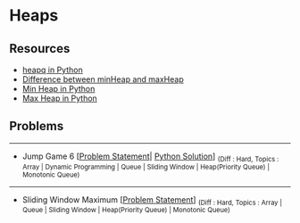 # Heaps

## Resources

- [heapq in Python](https://www.tutorialspoint.com/heap-queue-or-heapq-in-python#:~:text=Heap%20queue%20is%20a%20special,given%20more%20priority%20in%20processing.)
- [Difference between minHeap and maxHeap](https://www.geeksforgeeks.org/difference-between-min-heap-and-max-heap/)
- [Min Heap in Python](https://www.geeksforgeeks.org/min-heap-in-python/)
- [Max Heap in Python](https://www.geeksforgeeks.org/max-heap-in-python/)

## Problems

---

-  Jump Game 6 [[Problem Statement](https://leetcode.com/problems/jump-game-vi/)| [Python Solution](/CompetitiveProgramming/Heaps/jumpGame6.py)] <sub> (Diff : Hard, Topics : Array | Dynamic Programming | Queue | Sliding Window | Heap(Priority Queue) | Monotonic Queue)</sub> 

---

-  Sliding Window Maximum [[Problem Statement](https://leetcode.com/problems/average-of-levels-in-binary-tree/)] <sub> (Diff : Hard, Topics : Array | Queue | Sliding Window | Heap(Priority Queue) | Monotonic Queue)</sub> 

